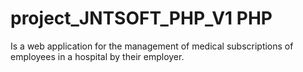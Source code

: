 # project_JNTSOFT_PHP_V1 PHP 
Is a web application for the management of medical subscriptions of employees in a hospital by their employer.
